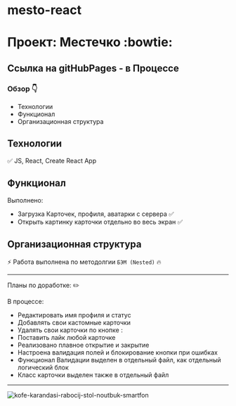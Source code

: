 # mesto-react

# Проект: Местечко :bowtie:

## Ссылка на gitHubPages - в Процессе

### Обзор :point_down:

- Технологии
- Функционал
- Организационная структура

## **Технологии**

:white_check_mark: JS, React, Create React App
<br>

## **Функционал**

Выполнено:

- Загрузка Карточек, профиля, аватарки с сервера :white_check_mark:
- Открыть картинку карточки отдельно во весь экран :white_check_mark:


## **Организационная структура**

:zap: Работа выполнена по методолгии `БЭМ (Nested)` :fire:

---

Планы по доработке: :pencil2:
<br>

В процессе:

- Редактировать имя профиля и статус
- Добавлять свои кастомные карточки
- Удалять свои карточки по кнопке :
- Поставить лайк любой карточке
- Реализовано плавное открытие и закрытие
- Настроена валидация полей и блокирование кнопки при ошибках
- Функционал Валидации выделен в отдельный файл, как отдельный логический блок
- Класс карточки выделен также в отдельный файл

---

![kofe-karandasi-rabocij-stol-noutbuk-smartfon](https://images.surferseo.art/6fc549a5-f8fa-47f8-ae7b-ab75a89b5e36.png)
